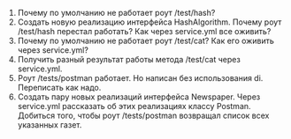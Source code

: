 1. Почему по умолчанию не работает роут /test/hash?
2. Создать новую реализацию интерфейса HashAlgorithm. Почему роут /test/hash перестал работать? Как через service.yml все оживить?
3. Почему по умолчанию не работает роут /test/cat? Как его оживить через service.yml?
4. Получить разный результат работы метода /test/cat через service.yml.
5. Роут /tests/postman работает. Но написан без использования di. Переписать как надо.
6. Создать пару новых реализаций интерфейса Newspaper. Через service.yml рассказать об этих реализациях классу Postman. Добиться того, чтобы роут /tests/postman возвращал список всех указанных газет.